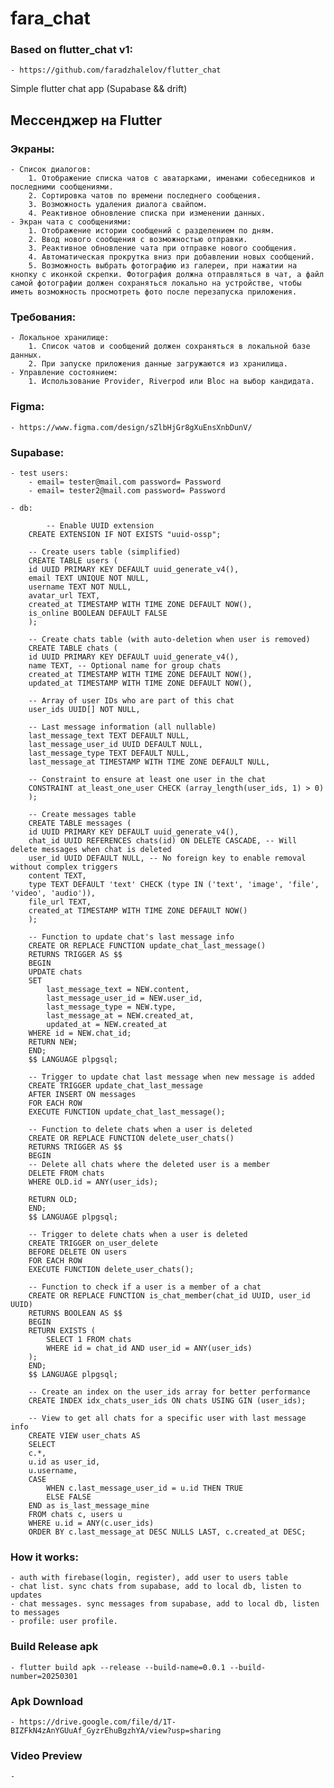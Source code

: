 # fara_chat
### Based on flutter_chat v1:
    - https://github.com/faradzhalelov/flutter_chat

Simple flutter chat app (Supabase && drift)

## Мессенджер на Flutter

### Экраны:
    - Список диалогов:
        1. Отображение списка чатов с аватарками, именами собеседников и последними сообщениями.
        2. Сортировка чатов по времени последнего сообщения.
        3. Возможность удаления диалога свайпом.
        4. Реактивное обновление списка при изменении данных.
    - Экран чата с сообщениями:
        1. Отображение истории сообщений с разделением по дням.
        2. Ввод нового сообщения с возможностью отправки.
        3. Реактивное обновление чата при отправке нового сообщения.
        4. Автоматическая прокрутка вниз при добавлении новых сообщений.
        5. Возможность выбрать фотографию из галереи, при нажатии на кнопку с иконкой скрепки. Фотография должна отправляться в чат, а файл самой фотографии должен сохраняться локально на устройстве, чтобы иметь возможность просмотреть фото после перезапуска приложения. 

### Требования:
    - Локальное хранилище:
        1. Список чатов и сообщений должен сохраняться в локальной базе данных.
        2. При запуске приложения данные загружаются из хранилища.
    - Управление состоянием:
        1. Использование Provider, Riverpod или Bloc на выбор кандидата.

### Figma:
    - https://www.figma.com/design/sZlbHjGr8gXuEnsXnbDunV/

### Supabase:
    - test users: 
        - email= tester@mail.com password= Password
        - email= tester2@mail.com password= Password

    - db:

            -- Enable UUID extension
        CREATE EXTENSION IF NOT EXISTS "uuid-ossp";

        -- Create users table (simplified)
        CREATE TABLE users (
        id UUID PRIMARY KEY DEFAULT uuid_generate_v4(),
        email TEXT UNIQUE NOT NULL,
        username TEXT NOT NULL,
        avatar_url TEXT,
        created_at TIMESTAMP WITH TIME ZONE DEFAULT NOW(),
        is_online BOOLEAN DEFAULT FALSE
        );

        -- Create chats table (with auto-deletion when user is removed)
        CREATE TABLE chats (
        id UUID PRIMARY KEY DEFAULT uuid_generate_v4(),
        name TEXT, -- Optional name for group chats
        created_at TIMESTAMP WITH TIME ZONE DEFAULT NOW(),
        updated_at TIMESTAMP WITH TIME ZONE DEFAULT NOW(),
        
        -- Array of user IDs who are part of this chat
        user_ids UUID[] NOT NULL,
        
        -- Last message information (all nullable)
        last_message_text TEXT DEFAULT NULL,
        last_message_user_id UUID DEFAULT NULL,
        last_message_type TEXT DEFAULT NULL,
        last_message_at TIMESTAMP WITH TIME ZONE DEFAULT NULL,
        
        -- Constraint to ensure at least one user in the chat
        CONSTRAINT at_least_one_user CHECK (array_length(user_ids, 1) > 0)
        );

        -- Create messages table
        CREATE TABLE messages (
        id UUID PRIMARY KEY DEFAULT uuid_generate_v4(),
        chat_id UUID REFERENCES chats(id) ON DELETE CASCADE, -- Will delete messages when chat is deleted
        user_id UUID DEFAULT NULL, -- No foreign key to enable removal without complex triggers
        content TEXT,
        type TEXT DEFAULT 'text' CHECK (type IN ('text', 'image', 'file', 'video', 'audio')),
        file_url TEXT,
        created_at TIMESTAMP WITH TIME ZONE DEFAULT NOW()
        );

        -- Function to update chat's last message info
        CREATE OR REPLACE FUNCTION update_chat_last_message()
        RETURNS TRIGGER AS $$
        BEGIN
        UPDATE chats 
        SET 
            last_message_text = NEW.content,
            last_message_user_id = NEW.user_id,
            last_message_type = NEW.type,
            last_message_at = NEW.created_at,
            updated_at = NEW.created_at
        WHERE id = NEW.chat_id;
        RETURN NEW;
        END;
        $$ LANGUAGE plpgsql;

        -- Trigger to update chat last message when new message is added
        CREATE TRIGGER update_chat_last_message
        AFTER INSERT ON messages
        FOR EACH ROW
        EXECUTE FUNCTION update_chat_last_message();

        -- Function to delete chats when a user is deleted
        CREATE OR REPLACE FUNCTION delete_user_chats() 
        RETURNS TRIGGER AS $$
        BEGIN
        -- Delete all chats where the deleted user is a member
        DELETE FROM chats 
        WHERE OLD.id = ANY(user_ids);
        
        RETURN OLD;
        END;
        $$ LANGUAGE plpgsql;

        -- Trigger to delete chats when a user is deleted
        CREATE TRIGGER on_user_delete
        BEFORE DELETE ON users
        FOR EACH ROW
        EXECUTE FUNCTION delete_user_chats();

        -- Function to check if a user is a member of a chat
        CREATE OR REPLACE FUNCTION is_chat_member(chat_id UUID, user_id UUID) 
        RETURNS BOOLEAN AS $$
        BEGIN
        RETURN EXISTS (
            SELECT 1 FROM chats 
            WHERE id = chat_id AND user_id = ANY(user_ids)
        );
        END;
        $$ LANGUAGE plpgsql;

        -- Create an index on the user_ids array for better performance
        CREATE INDEX idx_chats_user_ids ON chats USING GIN (user_ids);

        -- View to get all chats for a specific user with last message info
        CREATE VIEW user_chats AS
        SELECT 
        c.*,
        u.id as user_id,
        u.username,
        CASE 
            WHEN c.last_message_user_id = u.id THEN TRUE 
            ELSE FALSE 
        END as is_last_message_mine
        FROM chats c, users u
        WHERE u.id = ANY(c.user_ids)
        ORDER BY c.last_message_at DESC NULLS LAST, c.created_at DESC;


### How it works:
    - auth with firebase(login, register), add user to users table
    - chat list. sync chats from supabase, add to local db, listen to updates
    - chat messages. sync messages from supabase, add to local db, listen to messages
    - profile: user profile.


### Build Release apk
    - flutter build apk --release --build-name=0.0.1 --build-number=20250301

### Apk Download
    - https://drive.google.com/file/d/1T-BIZFkN4zAnYGUuAf_GyzrEhuBgzhYA/view?usp=sharing

### Video Preview
    - 
